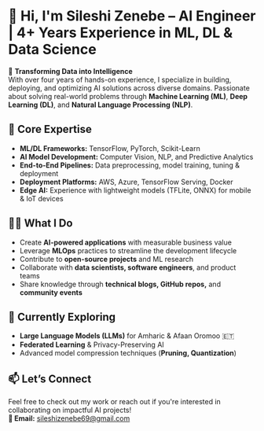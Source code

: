 # 👋 Hi, I'm Sileshi Zenebe – AI Engineer | 4+ Years Experience in ML, DL & Data Science  

🚀 **Transforming Data into Intelligence**  
With over four years of hands-on experience, I specialize in building, deploying, and optimizing AI solutions across diverse domains. Passionate about solving real-world problems through **Machine Learning (ML)**, **Deep Learning (DL)**, and **Natural Language Processing (NLP)**.

## 🔧 Core Expertise  
- **ML/DL Frameworks:** TensorFlow, PyTorch, Scikit-Learn  
- **AI Model Development:** Computer Vision, NLP, and Predictive Analytics  
- **End-to-End Pipelines:** Data preprocessing, model training, tuning & deployment  
- **Deployment Platforms:** AWS, Azure, TensorFlow Serving, Docker  
- **Edge AI:** Experience with lightweight models (TFLite, ONNX) for mobile & IoT devices  

## 👨‍💻 What I Do  
- Create **AI-powered applications** with measurable business value  
- Leverage **MLOps** practices to streamline the development lifecycle  
- Contribute to **open-source projects** and ML research  
- Collaborate with **data scientists, software engineers**, and product teams  
- Share knowledge through **technical blogs, GitHub repos,** and **community events**

## 🌱 Currently Exploring  
- **Large Language Models (LLMs)** for Amharic & Afaan Oromoo 🇪🇹  
- **Federated Learning** & Privacy-Preserving AI  
- Advanced model compression techniques (**Pruning, Quantization**)  

## 📫 Let’s Connect  
Feel free to check out my work or reach out if you're interested in collaborating on impactful AI projects!  
**🔗 Email:** [sileshizenebe69@gmail.com](mailto:sileshizenebe69@gmail.com)
